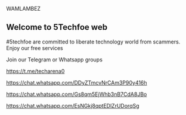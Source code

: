 WAMLAMBEZ
## Welcome to 5Techfoe web
#5techfoe are committed to liberate technology world from scammers.
Enjoy our free services

Join our Telegram  or Whatsapp groups 


 https://t.me/techarena0

https://chat.whatsapp.com/DDyZTmcvNrCAm3P90y416h



https://chat.whatsapp.com/Gs8qm5EjWhb3nB7CdA8JBo


https://chat.whatsapp.com/EsNGkj8qptEDlZrUDorqSg
